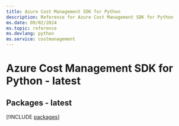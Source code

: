 ```yaml
---
title: Azure Cost Management SDK for Python
description: Reference for Azure Cost Management SDK for Python
ms.date: 09/02/2024
ms.topic: reference
ms.devlang: python
ms.service: costmanagement
---
```

# Azure Cost Management SDK for Python - latest
## Packages - latest
[!INCLUDE [packages](cost-management-index.md)]